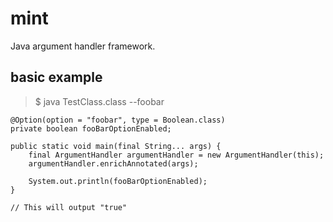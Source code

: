 # mint
Java argument handler framework.

## basic example
> $ java TestClass.class --foobar

```
@Option(option = "foobar", type = Boolean.class)
private boolean fooBarOptionEnabled;

public static void main(final String... args) {
    final ArgumentHandler argumentHandler = new ArgumentHandler(this);
    argumentHandler.enrichAnnotated(args);
    
    System.out.println(fooBarOptionEnabled);
}

// This will output "true"
```
